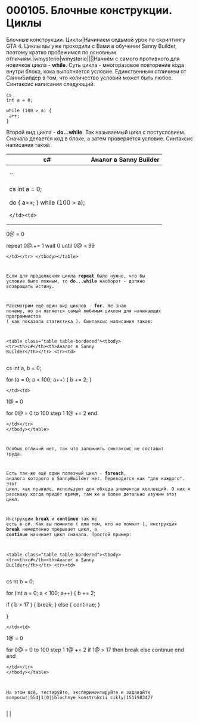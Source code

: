 # 000105. Блочные конструкции. Циклы

Блочные конструкции. Циклы|Начинаем седьмой урок по скриптингу GTA 4. Циклы мы уже проходили с Вами в обучении Sanny Builder, поэтому кратко пробежимся по основным отличиям.|wmysterio|wmysterio||||Начнём с самого противного для новичков цикла - **while**. Суть цикла - многоразовое повторение кода внутри блока, кока выполняется условие. Единственным отличием от СанниБилдер в том, что количество условий может быть любое. Синтаксис написания следующий:

```
cs
int a = 0;

while (100 > a) {
 a++;
}
```

Второй вид цикла - **do...while**. Так называемый цикл с постусловием. Сначала делается код в блоке, а затем проверяется условие. Синтаксис написания таков:

| c#                                                                                                                                                                                                                                                                                                                                                                                                                                                                                                                                                                                                                                                                                                                                                                                                                                                                                                                                                                                                                                                                                                                                                                                                                                                                                                                                                                                                                                                                                                                                                                                                                                                                                                                                                                                                                                                                                                                                                                                                                                                                                                                                                                          | Аналог в Sanny Builder |
| --------------------------------------------------------------------------------------------------------------------------------------------------------------------------------------------------------------------------------------------------------------------------------------------------------------------------------------------------------------------------------------------------------------------------------------------------------------------------------------------------------------------------------------------------------------------------------------------------------------------------------------------------------------------------------------------------------------------------------------------------------------------------------------------------------------------------------------------------------------------------------------------------------------------------------------------------------------------------------------------------------------------------------------------------------------------------------------------------------------------------------------------------------------------------------------------------------------------------------------------------------------------------------------------------------------------------------------------------------------------------------------------------------------------------------------------------------------------------------------------------------------------------------------------------------------------------------------------------------------------------------------------------------------------------------------------------------------------------------------------------------------------------------------------------------------------------------------------------------------------------------------------------------------------------------------------------------------------------------------------------------------------------------------------------------------------------------------------------------------------------------------------------------------------------- | ---------------------- |
| <p>```</p><p>cs int a = 0;</p><p>do { a++; } while (100 > a);</p><pre><code>&#x3C;/td>&#x3C;td>
</code></pre><p>0@ = 0</p><p>repeat 0@ += 1 wait 0 until 0@ > 99</p><pre><code>&#x3C;/td>&#x3C;/tr>
&#x3C;/tbody>&#x3C;/table>

Если для продолжения цикла **repeat** было нужно, что бы условие было ложным, то **do...while** наоборот - должно возвращать истину.

Рассмотрим ещё один вид циклов - **for**. Не знаю почему, но он является самый любимым циклом для начинающих программистов ( как показала статистика ). Синтаксис написания таков:

&#x3C;table class="table table-bordered">&#x3C;tbody>
&#x3C;tr>&#x3C;th>c#&#x3C;/th>&#x3C;th>Аналог в Sanny Builder&#x3C;/th>&#x3C;/tr>
&#x3C;tr>&#x3C;td>
</code></pre><p>cs int a, b = 0;</p><p>for (a = 0; a &#x3C; 100; a++) { b += 2; }</p><pre><code>&#x3C;/td>&#x3C;td>
</code></pre><p>1@ = 0</p><p>for 0@ = 0 to 100 step 1 1@ += 2 end</p><pre><code>&#x3C;/td>&#x3C;/tr>
&#x3C;/tbody>&#x3C;/table>

Особых отличий нет, так что запомнить синтаксис не составит труда.

Есть так-же ещё один полезный цикл - **foreach**, аналога которого в SannyBuilder нет. Переводится как "для каждого". Этот цикл, как правило, используют для обхода элементов коллекций. О них я расскажу когда придёт время, там же и более детально изучим этот цикл.

Инструкции **break** и **continue** так же есть в c#. Как вы помните ( или тем, кто не помнит ), инструкция **break** немедленно прерывает цикл, а **continue** начинает цикл сначала. Простой пример:

&#x3C;table class="table table-bordered">&#x3C;tbody>
&#x3C;tr>&#x3C;th>c#&#x3C;/th>&#x3C;th>Аналог в Sanny Builder&#x3C;/th>&#x3C;/tr>
&#x3C;tr>&#x3C;td>
</code></pre><p>cs nt b = 0;</p><p>for (int a = 0; a &#x3C; 100; a++) { b += 2;</p><p>if ( b > 17 ) { break; } else { continue; }</p><p>}</p><pre><code>&#x3C;/td>&#x3C;td>
</code></pre><p>1@ = 0</p><p>for 0@ = 0 to 100 step 1 1@ += 2 if 1@ > 17 then break else continue end end</p><pre><code>&#x3C;/td>&#x3C;/tr>
&#x3C;/tbody>&#x3C;/table>

На этом всё, тестируйте, экспериментируйте и задавайте вопросы!|554|1|0||blochnye_konstrukcii_cikly|1511983477
</code></pre> |                        |

